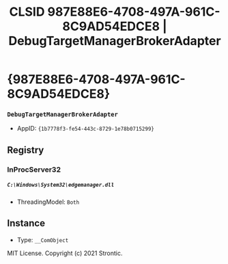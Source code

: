 ﻿---
title: "CLSID 987E88E6-4708-497A-961C-8C9AD54EDCE8 | DebugTargetManagerBrokerAdapter"
excerpt: What is COM-Object CLSID 987E88E6-4708-497A-961C-8C9AD54EDCE8?
---

# {987E88E6-4708-497A-961C-8C9AD54EDCE8}

### `DebugTargetManagerBrokerAdapter`
* AppID: `{1b7778f3-fe54-443c-8729-1e78b0715299}`

## Registry


### InProcServer32

##### `C:\Windows\System32\edgemanager.dll`
* ThreadingModel: `Both`

## Instance

* Type: `__ComObject`

MIT License. Copyright (c) 2021 Strontic.


